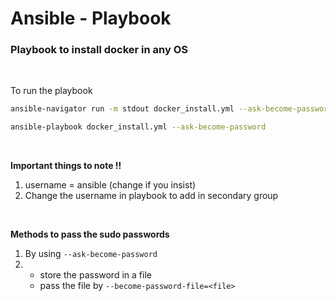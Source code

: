 # Ansible - Playbook

### Playbook to install docker in any OS
<br>

To run the playbook
```bash
ansible-navigator run -m stdout docker_install.yml --ask-become-password
```
```bash
ansible-playbook docker_install.yml --ask-become-password
```
<br>

**Important things to note !!**

1. username = ansible (change if you insist)
2. Change the username in playbook to add in secondary group 


<br>

**Methods to pass the sudo passwords**

1. By using `--ask-become-password`
2. - store the password in a file 
   - pass the file by `--become-password-file=<file>`